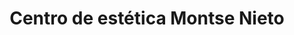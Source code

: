 ---
title: "Centro de estética Montse Nieto"
url: /redondela/centro-de-estetica-montse-nieto/
shop: Kosmetik
---